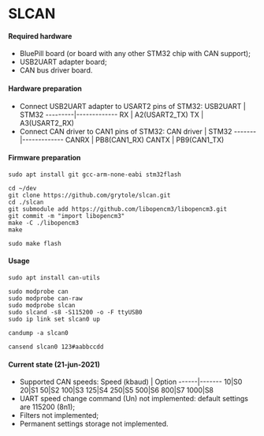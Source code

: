 # SLCAN

#### Required hardware
* BluePill board (or board with any other STM32 chip with CAN support);
* USB2UART adapter board;
* CAN bus driver board.

#### Hardware preparation
* Connect USB2UART adapter to USART2 pins of STM32:
  USB2UART | STM32
  ---------|-------------
  RX       | A2(USART2_TX)
  TX       | A3(USART2_RX)
* Connect CAN driver to CAN1 pins of STM32:
  CAN driver | STM32
  -------|-------------
  CANRX  | PB8(CAN1_RX)
  CANTX  | PB9(CAN1_TX)

#### Firmware preparation
```
sudo apt install git gcc-arm-none-eabi stm32flash

cd ~/dev
git clone https://github.com/grytole/slcan.git
cd ./slcan
git submodule add https://github.com/libopencm3/libopencm3.git
git commit -m "import libopencm3"
make -C ./libopencm3
make

sudo make flash
```

#### Usage
```
sudo apt install can-utils

sudo modprobe can
sudo modprobe can-raw
sudo modprobe slcan
sudo slcand -s8 -S115200 -o -F ttyUSB0
sudo ip link set slcan0 up

candump -a slcan0

cansend slcan0 123#aabbccdd
```

#### Current state (21-jun-2021)
* Supported CAN speeds:
  Speed (kbaud) | Option
  ------|-------
  10|S0
  20|S1
  50|S2
  100|S3
  125|S4
  250|S5
  500|S6
  800|S7
  1000|S8
* UART speed change command (Un) not implemented: default settings are 115200 (8n1);
* Filters not implemented;
* Permanent settings storage not implemented.
  
